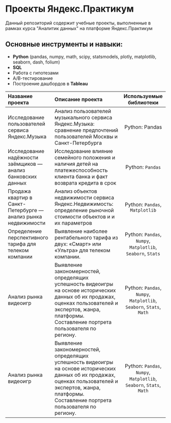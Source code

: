 # Проекты Яндекс.Практикум
Данный репозиторий содержит учебные проекты, выполненные в рамках курса "Аналитик данных" на платформе Яндекс.Практикум
## Основные инструменты и навыки:
- **Python** (pandas, numpy, math, scipy, statsmodels, plotly, matplotlib, seaborn, dash, folium)
- **SQL**
- Работа с гипотезами 
- А/В-тестирование
- Построение дашбордов в **Tableau**


| Название проекта | Описание проекта | Используемые библиотеки |
|:-----------------|:-----------------|:-----------------------:|
| Исследование пользователей сервиса Яндекс.Музыка | Анализ пользователей музыкального сервиса Яндекс.Музыка: сравнение предпочтений пользователей Москвы и Санкт-Петербурга | Python: Pandas |
| Исследование надёжности заёмщиков — анализ банковских данных | Исследование влияние семейного положения и наличия детей на платежеспособность клиента банка и факт возврата кредита в срок | Python: `Pandas` |
| Продажа квартир в Санкт-Петербурге — анализ рынка недвижимости | Анализ объектов недвижимости сервиса Яндекс.Недвижимость: определение рыночной стоимости объектов и и их параметров | Python: `Pandas`, `Matplotlib` |
| Определение перспективного тарифа для телеком компании | Выявление наиболее рентабельного тарифа из двух: «Смарт» или «Ультра» для телеком компании. | Python: `Pandas`, `Numpy`, `Matplotlib`, `Seaborn`, `Stats` |
| Анализ рынка видеоигр | Выявление закономерностей, определящих успешность видеоигры на основе исторических данных об их продажах, оценках пользователей и экспертов, жанра, платформы. Составление портрета пользователя по региону. | Python: `Pandas`, `Numpy`, `Matplotlib`, `Seaborn`, `Stats`, `Math` |
| Анализ рынка видеоигр | Выявление закономерностей, определящих успешность видеоигры на основе исторических данных об их продажах, оценках пользователей и экспертов, жанра, платформы. Составление портрета пользователя по региону. | Python: `Pandas`, `Numpy`, `Matplotlib`, `Seaborn`, `Stats`, `Math` |
